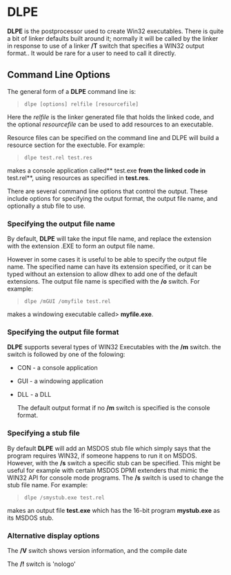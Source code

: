 # DLPE

 
 **DLPE** is the postprocessor used to create Win32 executables.  There is quite a bit of linker defaults built around it; normally it will be called by the linker in response to use of a linker **/T** switch that specifies a WIN32 output format..  It would be rare for a user to need to call it directly.


## Command Line Options
 

 The general form of a **DLPE** command line is:
 
>     dlpe [options] relfile [resourcefile]
 
 Here the  _relfile_ is the linker generated file that  holds the linked code, and the optional _resourcefile_ can be used to add resources to an executable.
 
 Resource files can be specified on the command line and DLPE will build a resource section for the exectuble.  For example:
 
>     dlpe test.rel test.res
 
 makes a console application called** test.exe **from the linked code in** test.rel**, using resources as specified in **test.res**.
 
 There are several command line options that control the output.  These include options for specifying the output format, the output file name, and optionally a stub file to use.


### Specifying the output file name
 

 
By default, **DLPE** will take the input file name, and replace the extension with the extension .EXE to form an output file 
name.
 
However in some cases it is useful to be able to specify the output file name.  The specified name can have its extension 
specified, or it can be typed without an extension to allow dlhex to add one of the default extensions.  The output file name 
is specified with the **/o** switch.  For example:     

>     dlpe /mGUI /omyfile test.rel
 
 makes a windowing executable called>      **myfile.exe**.

### Specifying the output file format

**DLPE** supports several types of WIN32 Executables with the **/m** switch.  the switch is followed by one of the folowing:
 
* CON - a console application
* GUI - a windowing application
* DLL - a DLL
   
  The default output format if no **/m** switch is specified is the console format.


### Specifying a stub file

By default **DLPE** will add an MSDOS stub file which simply says that the program requires WIN32, if someone happens to run it 
on MSDOS.  However, with the **/s** switch a specific stub can be specified.  This might be useful for example with certain 
MSDOS DPMI extenders that mimic the WIN32 API for console mode programs.  The **/s** switch is used to change the stub file 
name.  For example:
 
>     dlpe /smystub.exe test.rel
 
 makes an output file **test.exe** which has the 16-bit program **mystub.exe** as its MSDOS stub.

### Alternative display options

 The **/V** switch shows version information, and the compile date

 The **/!** switch is 'nologo'

